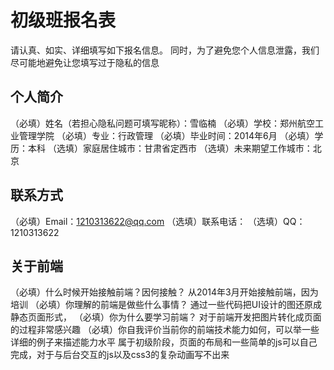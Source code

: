 # 初级班报名表

请认真、如实、详细填写如下报名信息。
同时，为了避免您个人信息泄露，我们尽可能地避免让您填写过于隐私的信息

## 个人简介

（必填）姓名（若担心隐私问题可填写昵称）：雪临楠
（必填）学校：郑州航空工业管理学院
（必填）专业：行政管理
（必填）毕业时间：2014年6月
（必填）学历：本科
（选填）家庭居住城市：甘肃省定西市
（选填）未来期望工作城市：北京

## 联系方式

（必填）Email：1210313622@qq.com
（选填）联系电话： 
（选填）QQ：1210313622

## 关于前端

（必填）什么时候开始接触前端？因何接触？
从2014年3月开始接触前端，因为培训
（必填）你理解的前端是做些什么事情？
通过一些代码把UI设计的图还原成静态页面形式，
（必填）你为什么要学习前端？
对于前端开发把图片转化成页面的过程非常感兴趣
（必填）你自我评价当前你的前端技术能力如何，可以举一些详细的例子来描述能力水平
属于初级阶段，页面的布局和一些简单的js可以自己完成，对于与后台交互的js以及css3的复杂动画写不出来
